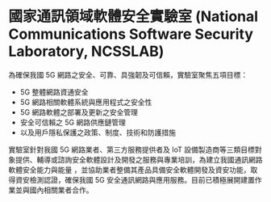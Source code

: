 # 國家通訊領域軟體安全實驗室 (National Communications Software Security Laboratory, NCSSLAB)

為確保我國 5G 網路之安全、可靠、具強韌及可信賴，實驗室聚焦五項目標：
- 5G 整體網路資通安全
- 5G 網路相關軟體系統與應用程式之安全性
- 5G 網路軟體之部署及更新之安全管理
- 安全可信賴之 5G 網路供應鏈管理
- 以及用戶隱私保護之政策、制度、技術和防護措施

實驗室針對我國 5G 網路業者、第三方服務提供者及 IoT 設備製造商等三類目標對象提供、輔導或諮詢安全軟體設計及開發之服務與專業培訓，為建立我國通訊網路軟體安全能力與能量 ，並協助業者整備其產品具備安全軟體開發及資安功能，取得資安檢測認證，確保我國 5G 安全通訊網路與應用服務。目前已積極展開建置作業並與國內相關業者合作。
